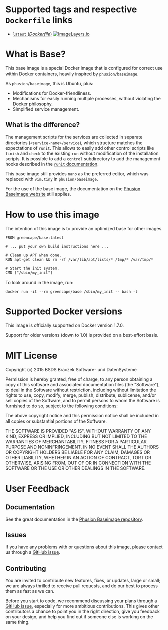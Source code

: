 # Supported tags and respective `Dockerfile` links

-	[`latest` (*Dockerfile*)](https://github.com/GreenCape/docker/blob/master/base/Dockerfile)
    [![ImageLayers.io](https://badge.imagelayers.io/greencape/base:latest.svg)](https://imagelayers.io/?images=greencape/base:latest)

# What is Base?

This base image is a special Docker image that is configured for correct use within Docker containers,
heavily inspired by [`phusion/baseimage`](https://registry.hub.docker.com/u/phusion/baseimage/).

As `phusion/baseimage`, this is Ubuntu, plus:

 * Modifications for Docker-friendliness.
 * Mechanisms for easily running multiple processes, without violating the Docker philosophy.
 * Simplified service management.

## What is the difference?

The management scripts for the services are collected in separate directories (`<service-name>/service`),
which structure matches the expectations of `runit`.
This allows to easily add other control scripts like `finish` and `check` to the existing `run` without modification
of the installation scripts.
It is possible to add a `control` subdirectory to add the management hooks described in the
[`runit` documentation](http://smarden.org/runit/runsv.8.html).

This base image still provides `nano` as the preferred editor, which was replaced with `vim.tiny` in `phusion/baseimage`.

For the use of the base image, the documentation on the [Phusion Baseimage website](http://phusion.github.io/baseimage-docker/)
still applies.

# How to use this image

The intention of this image is to provide an optimized base for other images.

```
FROM greencape/base:latest

# ... put your own build instructions here ...

# Clean up APT when done.
RUN apt-get clean && rm -rf /var/lib/apt/lists/* /tmp/* /var/tmp/*

# Start the init system.
CMD ["/sbin/my_init"]
```

To look around in the image, run:

```
docker run -it --rm greencape/base /sbin/my_init -- bash -l
```

# Supported Docker versions

This image is officially supported on Docker version 1.7.0.

Support for older versions (down to 1.0) is provided on a best-effort basis.

# MIT License

Copyright (c) 2015 BSDS Braczek Software- und DatenSysteme

Permission is hereby granted, free of charge, to any person obtaining a copy of this software and associated documentation files (the "Software"), to deal in the Software without restriction, including without limitation the rights to use, copy, modify, merge, publish, distribute, sublicense, and/or sell copies of the Software, and to permit persons to whom the Software is furnished to do so, subject to the following conditions:

The above copyright notice and this permission notice shall be included in all copies or substantial portions of the Software.

THE SOFTWARE IS PROVIDED "AS IS", WITHOUT WARRANTY OF ANY KIND, EXPRESS OR IMPLIED, INCLUDING BUT NOT LIMITED TO THE WARRANTIES OF MERCHANTABILITY, FITNESS FOR A PARTICULAR PURPOSE AND NONINFRINGEMENT. IN NO EVENT SHALL THE AUTHORS OR COPYRIGHT HOLDERS BE LIABLE FOR ANY CLAIM, DAMAGES OR OTHER LIABILITY, WHETHER IN AN ACTION OF CONTRACT, TORT OR OTHERWISE, ARISING FROM, OUT OF OR IN CONNECTION WITH THE SOFTWARE OR THE USE OR OTHER DEALINGS IN THE SOFTWARE.

# User Feedback

## Documentation

See the great documentation in the [Phusion Baseimage repository](https://github.com/phusion/baseimage-docker).  

## Issues

If you have any problems with or questions about this image,
please contact us through a [GitHub issue](https://github.com/GreenCape/docker/issues).

## Contributing

You are invited to contribute new features, fixes, or updates, large or small;
we are always thrilled to receive pull requests, and do our best to process them as fast as we can.

Before you start to code, we recommend discussing your plans through a [GitHub issue](https://github.com/GreenCape/docker/issues),
especially for more ambitious contributions.
This gives other contributors a chance to point you in the right direction, give you feedback on your design,
and help you find out if someone else is working on the same thing.
